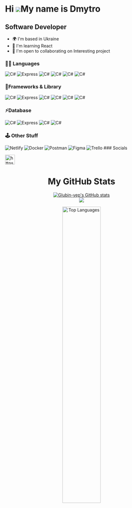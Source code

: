 Hi ![](https://user-images.githubusercontent.com/18350557/176309783-0785949b-9127-417c-8b55-ab5a4333674e.gif)My name is Dmytro
==============================================================================================================================

Software Developer
------------

* 🌍  I'm based in Ukraine
* 🧠  I'm learning React
* 🤝  I'm open to collaborating on Interesting project

###  👩‍💻 Languages 

<p align="left">
<img src="https://img.shields.io/badge/C%23-239120?style=for-the-badge&logo=c-sharp&logoColor=white" alt="C#" />
<img src="https://img.shields.io/badge/Python-FFD43B?style=for-the-badge&logo=python&logoColor=blue" alt="Express" />
  <img src="https://img.shields.io/badge/JavaScript-323330?style=for-the-badge&logo=javascript&logoColor=F7DF1E" alt="C#" />
  <img src="https://img.shields.io/badge/TypeScript-007ACC?style=for-the-badge&logo=typescript&logoColor=white" alt="C#" />
   <img src="https://img.shields.io/badge/HTML5-E34F26?style=for-the-badge&logo=html5&logoColor=white" alt="C#" />
  <img src="https://img.shields.io/badge/CSS3-1572B6?style=for-the-badge&logo=css3&logoColor=white" alt="C#" />

</p>

###  🚀Frameworks & Library

<p align="left">
<img src="https://img.shields.io/badge/.NET-512BD4?style=for-the-badge&logo=dotnet&logoColor=white" alt="C#" />
<img src="https://img.shields.io/badge/Express.js-000000?style=for-the-badge&logo=express&logoColor=white" alt="Express" />
  <img src="https://img.shields.io/badge/JWT-000000?style=for-the-badge&logo=JSON%20web%20tokens&logoColor=white" alt="C#" />
  <img src="https://img.shields.io/badge/Node.js-339933?style=for-the-badge&logo=nodedotjs&logoColor=white" alt="C#" />
  <img src="https://img.shields.io/badge/React-20232A?style=for-the-badge&logo=react&logoColor=61DAFB" alt="C#" />
  <img src="https://img.shields.io/badge/Bootstrap-563D7C?style=for-the-badge&logo=bootstrap&logoColor=white" alt="C#" />
</p>

###  ⚡Database 

<p align="left">
<img src="https://img.shields.io/badge/MongoDB-4EA94B?style=for-the-badge&logo=mongodb&logoColor=white" alt="C#" />
<img src="https://img.shields.io/badge/MySQL-005C84?style=for-the-badge&logo=mysql&logoColor=white" alt="Express" />
  <img src="https://img.shields.io/badge/PostgreSQL-316192?style=for-the-badge&logo=postgresql&logoColor=white" alt="C#" />
  <img src="https://img.shields.io/badge/SQLite-07405E?style=for-the-badge&logo=sqlite&logoColor=white" alt="C#" />
</p>



<h3>🕹️ Other Stuff</h3>  
  
 ![Netlify](https://img.shields.io/badge/netlify-%23000000.svg?style=for-the-badge&logo=netlify&logoColor=#00C7B7) ![Docker](https://img.shields.io/badge/docker-%230db7ed.svg?style=for-the-badge&logo=docker&logoColor=white) ![Postman](https://img.shields.io/badge/Postman-FF6C37?style=for-the-badge&logo=postman&logoColor=white) ![Figma](https://img.shields.io/badge/figma-%23F24E1E.svg?style=for-the-badge&logo=figma&logoColor=white) ![Trello](https://img.shields.io/badge/Trello-%23026AA7.svg?style=for-the-badge&logo=Trello&logoColor=white) ### Socials

<p align="left"> 
  
<a href="https://www.linkedin.com/in/dmytro-chyr/" target="blank">
  <img src="https://raw.githubusercontent.com/rahuldkjain/github-profile-readme-generator/master/src/images/icons/Social/linked-in-alt.svg" alt="https://www.linkedin.com/in/dmytro-chyr/" height="32" width="32" /></a>
  
</p>


<h1 align="center">My GitHub Stats</h1>
<div align="center">
<a href="http://www.github.com/Glubin-yep" align="center"><img src="https://github-readme-stats.vercel.app/api?username=Glubin-yep&show_icons=true&hide=&count_private=true&title_color=0891b2&text_color=ffffff&icon_color=0891b2&bg_color=1c1917&hide_border=true&show_icons=true" alt="Glubin-yep's GitHub stats" /></a>
</div>
<div align="center"> 
<a href="http://www.github.com/Glubin-yep" align="center"><img src="https://github-readme-streak-stats.herokuapp.com/?user=Glubin-yep&stroke=ffffff&background=1c1917&ring=0891b2&fire=0891b2&currStreakNum=ffffff&currStreakLabel=0891b2&sideNums=ffffff&sideLabels=ffffff&dates=ffffff&hide_border=true" /></a>
</div>

<div align="center">
  
  <a href="https://github.com/Glubin-yep" ><img src="https://github-readme-stats.vercel.app/api/top-langs/?username=Glubin-yep&langs_count=10&title_color=0891b2&theme=dark&text_color=ffffff&icon_color=0891b2&bg_color=1c1917&hide_border=true&locale=en&custom_title=Top%20%Languages" alt="Top Languages" width="50%"/></a>  
</div>

